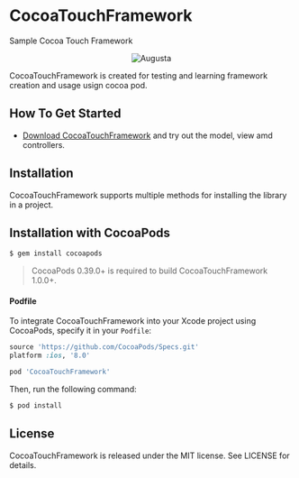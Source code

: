 # CocoaTouchFramework
Sample Cocoa Touch Framework


<p align="center" >
  <img src="http://www.augustasoftsol.com/images/main_logo.png" alt="Augusta" title="Augusta">
</p>


CocoaTouchFramework is created for testing and learning framework creation and usage usign cocoa pod.

## How To Get Started

- [Download CocoaTouchFramework](https://github.com/balajiaugusta/CocoaTouchFramework/archive/master.zip) and try out the model, view amd controllers.


## Installation
CocoaTouchFramework supports multiple methods for installing the library in a project.

## Installation with CocoaPods

```bash
$ gem install cocoapods
```

> CocoaPods 0.39.0+ is required to build CocoaTouchFramework 1.0.0+.

#### Podfile

To integrate CocoaTouchFramework into your Xcode project using CocoaPods, specify it in your `Podfile`:

```ruby
source 'https://github.com/CocoaPods/Specs.git'
platform :ios, '8.0'

pod 'CocoaTouchFramework'
```

Then, run the following command:

```bash
$ pod install
```

## License

CocoaTouchFramework is released under the MIT license. See LICENSE for details.